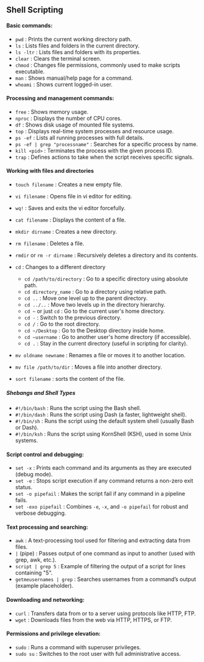 ## Shell Scripting
#### Basic commands:
- `pwd` : Prints the current working directory path. 
- `ls` : Lists files and folders in the current directory.  
- `ls -ltr` : Lists files and folders with its properties. 
- `clear` : Clears the terminal screen.
- `chmod` : Changes file permissions, commonly used to make scripts executable.
- `man` : Shows manual/help page for a command.
- `whoami` : Shows current logged-in user.

#### Processing and management commands:
- `free` : Shows memory usage.  
- `nproc` : Displays the number of CPU cores.  
- `df` : Shows disk usage of mounted file systems.  
- `top` : Displays real-time system processes and resource usage.
- `ps -ef` : Lists all running processes with full details.  
- `ps -ef | grep "processname"` : Searches for a specific process by name.  
- `kill <pid>` : Terminates the process with the given process ID.  
- `trap` : Defines actions to take when the script receives specific signals. 

#### Working with files and directories
- `touch filename` : Creates a new empty file.  
- `vi filename` : Opens file in vi editor for editing.  
- `wq!` : Saves and exits the vi editor forcefully.  
- `cat filename` : Displays the content of a file.  
- `mkdir dirname` : Creates a new directory.  
- `rm filename` : Deletes a file.  
- `rmdir` or `rm -r dirname` : Recursively deletes a directory and its contents. 
- `cd` : Changes to a different directory

  - `cd /path/to/directory` : Go to a specific directory using absolute path.
  - `cd directory_name` : Go to a directory using relative path.
  - `cd ..` : Move one level up to the parent directory.
  - `cd ../..` : Move two levels up in the directory hierarchy.
  - `cd ~` or just `cd` : Go to the current user's home directory.
  - `cd -` : Switch to the previous directory.
  - `cd /` : Go to the root directory.
  - `cd ~/Desktop` : Go to the Desktop directory inside home.
  - `cd ~username` : Go to another user's home directory (if accessible).
  - `cd .` : Stay in the current directory (useful in scripting for clarity).
- `mv oldname newname` : Renames a file or moves it to another location.  
- `mv file /path/to/dir` : Moves a file into another directory. 
- `sort filename` : sorts the content of the file. 

##### Shebangs and Shell Types
- `#!/bin/bash` : Runs the script using the Bash shell.  
- `#!/bin/dash` : Runs the script using Dash (a faster, lightweight shell).  
- `#!/bin/sh` : Runs the script using the default system shell (usually Bash or Dash).  
- `#!/bin/ksh` : Runs the script using KornShell (KSH), used in some Unix systems.

#### Script control and debugging:
- `set -x` : Prints each command and its arguments as they are executed (debug mode).  
- `set -e` : Stops script execution if any command returns a non-zero exit status.  
- `set -o pipefail` : Makes the script fail if any command in a pipeline fails.  
- `set -exo pipefail` : Combines `-e`, `-x`, and `-o pipefail` for robust and verbose debugging.  

#### Text processing and searching:
- `awk` : A text-processing tool used for filtering and extracting data from files.  
- `|` (pipe) : Passes output of one command as input to another (used with grep, awk, etc.).  
- `script | grep 5` : Example of filtering the output of a script for lines containing "5".  
- `getmeusernames | grep` : Searches usernames from a command’s output (example placeholder).  

#### Downloading and networking:
- `curl` : Transfers data from or to a server using protocols like HTTP, FTP.  
- `wget` : Downloads files from the web via HTTP, HTTPS, or FTP.  

#### Permissions and privilege elevation:
- `sudo` : Runs a command with superuser privileges.  
- `sudo su` : Switches to the root user with full administrative access. 
